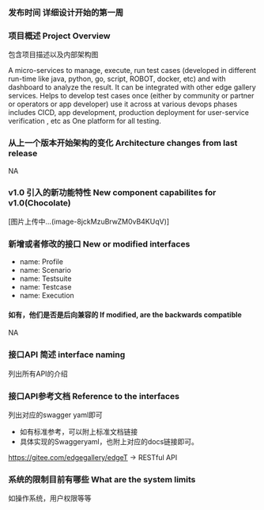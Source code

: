 ### 发布时间 详细设计开始的第一周

### 项目概述 Project Overview
包含项目描述以及内部架构图

A micro-services to manage, execute, run test cases (developed in different run-time like java, python, go, script, ROBOT, docker, etc) and with dashboard to analyze the result. It can be integrated with other edge gallery services. Helps to develop test cases once (either by community or partner or operators or app developer) use it across at various devops phases includes CICD, app development, production deployment for user-service verification , etc as One platform for all testing.

### 从上一个版本开始架构的变化 Architecture changes from last release

NA

### v1.0 引入的新功能特性 New component capabilites for v1.0(Chocolate)

[图片上传中…(image-8jckMzuBrwZM0vB4KUqV)]

### 新增或者修改的接口 New or modified interfaces

  - name: Profile
  - name: Scenario
  - name: Testsuite
  - name: Testcase
  - name: Execution

#### 如有，他们是否是后向兼容的 If modified, are the backwards compatible

NA

### 接口API 简述 interface naming
列出所有API的介绍
### 接口API参考文档 Reference to the interfaces
列出对应的swagger yaml即可
- 如有标准参考，可以附上标准文档链接
- 具体实现的Swaggeryaml，也附上对应的docs链接即可。

https://gitee.com/edgegallery/edgeT -> RESTful API

### 系统的限制目前有哪些 What are the system limits
如操作系统，用户权限等等